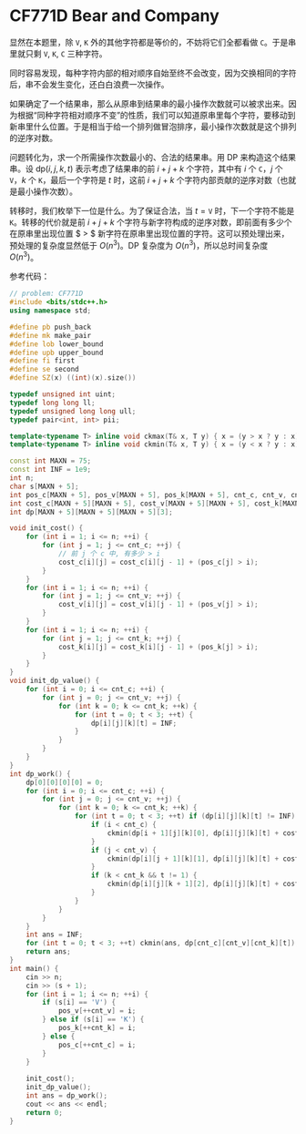 # CF771D Bear and Company

显然在本题里，除 $\texttt{V}$, $\texttt{K}$ 外的其他字符都是等价的，不妨将它们全都看做 $\texttt{C}$。于是串里就只剩 $\texttt{V}$, $\texttt{K}$, $\texttt{C}$ 三种字符。

同时容易发现，每种字符内部的相对顺序自始至终不会改变，因为交换相同的字符后，串不会发生变化，还白白浪费一次操作。

如果确定了一个结果串，那么从原串到结果串的最小操作次数就可以被求出来。因为根据“同种字符相对顺序不变”的性质，我们可以知道原串里每个字符，要移动到新串里什么位置。于是相当于给一个排列做冒泡排序，最小操作次数就是这个排列的逆序对数。

问题转化为，求一个所需操作次数最小的、合法的结果串。用 DP 来构造这个结果串。设 $\text{dp}(i,j,k,t)$ 表示考虑了结果串的前 $i+j+k$ 个字符，其中有 $i$ 个 $\texttt{C}$，$j$ 个 $\texttt{V}$，$k$ 个 $\texttt{K}$，最后一个字符是 $t$ 时，这前 $i+j+k$ 个字符内部贡献的逆序对数（也就是最小操作次数）。

转移时，我们枚举下一位是什么。为了保证合法，当 $t = \texttt{V}$ 时，下一个字符不能是 $\texttt{K}$。转移的代价就是前 $i+j+k$ 个字符与新字符构成的逆序对数，即前面有多少个在原串里出现位置 $ > $ 新字符在原串里出现位置的字符。这可以预处理出来，预处理的复杂度显然低于 $O(n^3)$。DP 复杂度为 $O(n^3)$，所以总时间复杂度 $O(n^3)$。

参考代码：

```cpp
// problem: CF771D
#include <bits/stdc++.h>
using namespace std;

#define pb push_back
#define mk make_pair
#define lob lower_bound
#define upb upper_bound
#define fi first
#define se second
#define SZ(x) ((int)(x).size())

typedef unsigned int uint;
typedef long long ll;
typedef unsigned long long ull;
typedef pair<int, int> pii;

template<typename T> inline void ckmax(T& x, T y) { x = (y > x ? y : x); }
template<typename T> inline void ckmin(T& x, T y) { x = (y < x ? y : x); }

const int MAXN = 75;
const int INF = 1e9;
int n;
char s[MAXN + 5];
int pos_c[MAXN + 5], pos_v[MAXN + 5], pos_k[MAXN + 5], cnt_c, cnt_v, cnt_k;
int cost_c[MAXN + 5][MAXN + 5], cost_v[MAXN + 5][MAXN + 5], cost_k[MAXN + 5][MAXN + 5];
int dp[MAXN + 5][MAXN + 5][MAXN + 5][3];

void init_cost() {
	for (int i = 1; i <= n; ++i) {
		for (int j = 1; j <= cnt_c; ++j) {
			// 前 j 个 c 中, 有多少 > i
			cost_c[i][j] = cost_c[i][j - 1] + (pos_c[j] > i);
		}
	}
	for (int i = 1; i <= n; ++i) {
		for (int j = 1; j <= cnt_v; ++j) {
			cost_v[i][j] = cost_v[i][j - 1] + (pos_v[j] > i);
		}
	}
	for (int i = 1; i <= n; ++i) {
		for (int j = 1; j <= cnt_k; ++j) {
			cost_k[i][j] = cost_k[i][j - 1] + (pos_k[j] > i);
		}
	}
}
void init_dp_value() {
	for (int i = 0; i <= cnt_c; ++i) {
		for (int j = 0; j <= cnt_v; ++j) {
			for (int k = 0; k <= cnt_k; ++k) {
				for (int t = 0; t < 3; ++t) {
					dp[i][j][k][t] = INF;
				}
			}
		}
	}
}
int dp_work() {
	dp[0][0][0][0] = 0;
	for (int i = 0; i <= cnt_c; ++i) {
		for (int j = 0; j <= cnt_v; ++j) {
			for (int k = 0; k <= cnt_k; ++k) {
				for (int t = 0; t < 3; ++t) if (dp[i][j][k][t] != INF) {
					if (i < cnt_c) {
						ckmin(dp[i + 1][j][k][0], dp[i][j][k][t] + cost_v[pos_c[i + 1]][j] + cost_k[pos_c[i + 1]][k]);
					}
					if (j < cnt_v) {
						ckmin(dp[i][j + 1][k][1], dp[i][j][k][t] + cost_c[pos_v[j + 1]][i] + cost_k[pos_v[j + 1]][k]);
					}
					if (k < cnt_k && t != 1) {
						ckmin(dp[i][j][k + 1][2], dp[i][j][k][t] + cost_c[pos_k[k + 1]][i] + cost_v[pos_k[k + 1]][j]);
					}
				}
			}
		}
	}
	int ans = INF;
	for (int t = 0; t < 3; ++t) ckmin(ans, dp[cnt_c][cnt_v][cnt_k][t]);
	return ans;
}
int main() {
	cin >> n;
	cin >> (s + 1);
	for (int i = 1; i <= n; ++i) {
		if (s[i] == 'V') {
			pos_v[++cnt_v] = i;
		} else if (s[i] == 'K') {
			pos_k[++cnt_k] = i;
		} else {
			pos_c[++cnt_c] = i;
		}
	}
	
	init_cost();
	init_dp_value();
	int ans = dp_work();
	cout << ans << endl;
	return 0;
}
```







